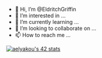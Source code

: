 - 👋 Hi, I’m @EldritchGriffin
- 👀 I’m interested in ...
- 🌱 I’m currently learning ...
- 💞️ I’m looking to collaborate on ...
- 📫 How to reach me ...

[![aelyakou's 42 stats](https://badge.mediaplus.ma/landscapes/aelyakou)](https://github.com/oakoudad/badge42)
